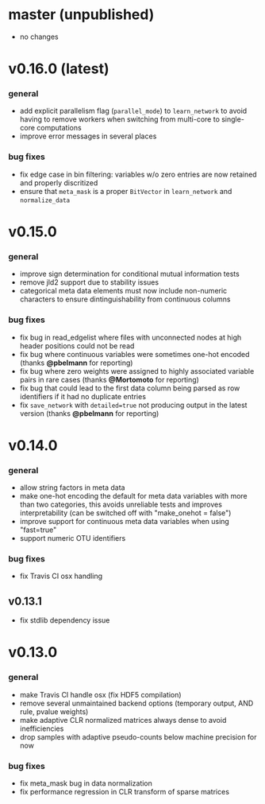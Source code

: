 # master (unpublished)
- no changes

# v0.16.0 (latest)

### general
- add explicit parallelism flag (`parallel_mode`) to `learn_network` to avoid having to remove workers when switching from multi-core to single-core computations
- improve error messages in several places

### bug fixes
- fix edge case in bin filtering: variables w/o zero entries are now retained and properly discritized
- ensure that `meta_mask` is a proper `BitVector` in `learn_network` and `normalize_data`

# v0.15.0

### general
- improve sign determination for conditional mutual information tests
- remove jld2 support due to stability issues
- categorical meta data elements must now include non-numeric characters to ensure
dintinguishability from continuous columns

### bug fixes
- fix bug in read_edgelist where files with unconnected nodes at high
header positions could not be read
- fix bug where continuous variables were sometimes one-hot encoded (thanks **@pbelmann** for reporting)
- fix bug where zero weights were assigned to highly associated variable pairs in rare cases (thanks **@Mortomoto** for reporting)
- fix bug that could lead to the first data column being parsed as row identifiers if it had no duplicate entries
- fix `save_network` with `detailed=true` not producing output in the latest version (thanks **@pbelmann** for reporting)

# v0.14.0

### general
- allow string factors in meta data
- make one-hot encoding the default for meta data variables with more than two
categories, this avoids unreliable tests and improves interpretability (can be switched off with "make_onehot = false")
- improve support for continuous meta data variables when using "fast=true"
- support numeric OTU identifiers

### bug fixes
- fix Travis CI osx handling

## v0.13.1
- fix stdlib dependency issue

# v0.13.0

### general
- make Travis CI handle osx (fix HDF5 compilation)
- remove several unmaintained backend options (temporary output, AND rule, pvalue weights)
- make adaptive CLR normalized matrices always dense to avoid inefficiencies
- drop samples with adaptive pseudo-counts below machine precision for now

### bug fixes
- fix meta_mask bug in data normalization
- fix performance regression in CLR transform of sparse matrices
